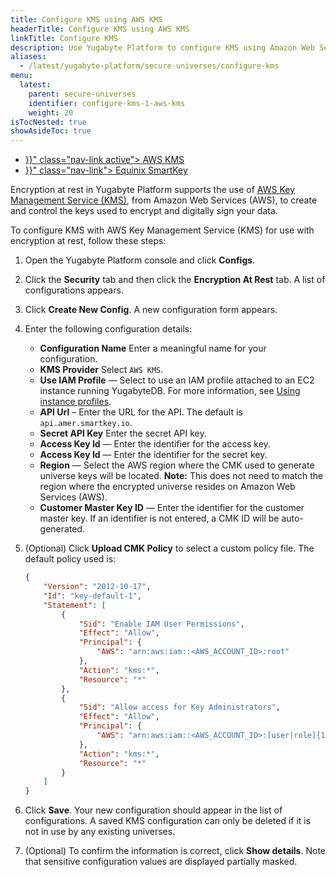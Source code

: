 ```yaml
---
title: Configure KMS using AWS KMS
headerTitle: Configure KMS using AWS KMS
linkTitle: Configure KMS
description: Use Yugabyte Platform to configure KMS using Amazon Web Services (AWS) KMS.
aliases:
  - /latest/yugabyte-platform/secure-universes/configure-kms
menu:
  latest:
    parent: secure-universes
    identifier: configure-kms-1-aws-kms
    weight: 20
isTocNested: true
showAsideToc: true
---
```


<ul class="nav nav-tabs-alt nav-tabs-yb">

  <li >
    <a href="{{< relref "./aws-kms.md" >}}" class="nav-link active">
      <i class="icon-postgres" aria-hidden="true"></i>
      AWS KMS
    </a>
  </li>

  <li >
    <a href="{{< relref "./equinix-smartkey.md" >}}" class="nav-link">
      <i class="icon-cassandra" aria-hidden="true"></i>
      Equinix SmartKey
    </a>
  </li>

</ul>

Encryption at rest in Yugabyte Platform supports the use of [AWS Key Management Service (KMS)](https://aws.amazon.com/kms/), from Amazon Web Services (AWS), to create and control the keys used to encrypt and digitally sign your data.

To configure KMS with AWS Key Management Service (KMS) for use with encryption at rest, follow these steps:

1. Open the Yugabyte Platform console and click **Configs**.
2. Click the **Security** tab and then click the **Encryption At Rest** tab. A list of configurations appears.
3. Click **Create New Config**. A new configuration form appears.
4. Enter the following configuration details:

    - **Configuration Name** Enter a meaningful name for your configuration.
    - **KMS Provider** Select `AWS KMS`.
    - **Use IAM Profile** — Select to use an IAM profile attached to an EC2 instance running YugabyteDB. For more information, see [Using instance profiles](https://docs.aws.amazon.com/IAM/latest/UserGuide/id_roles_use_switch-role-ec2_instance-profiles.html).
    - **API Url** – Enter the URL for the API. The default is `api.amer.smartkey.io`.
    - **Secret API Key** Enter the secret API key.
    - **Access Key Id** — Enter the identifier for the access key.
    - **Access Key Id** — Enter the identifier for the secret key.
    - **Region** — Select the AWS region where the CMK used to generate universe keys will be located. **Note:** This does not need to match the region where the encrypted universe resides on Amazon Web Services (AWS).
    - **Customer Master Key ID** — Enter the identifier for the customer master key. If an identifier is not entered, a CMK ID will be auto-generated.

5. (Optional) Click **Upload CMK Policy** to select a custom policy file. The default policy used is:

    ```json
    {
        "Version": "2012-10-17",
        "Id": "key-default-1",
        "Statement": [
            {
                "Sid": "Enable IAM User Permissions",
                "Effect": "Allow",
                "Principal": {
                    "AWS": "arn:aws:iam::<AWS_ACCOUNT_ID>:root"
                },
                "Action": "kms:*",
                "Resource": "*"
            },
            {
                "Sid": "Allow access for Key Administrators",
                "Effect": "Allow",
                "Principal": {
                    "AWS": "arn:aws:iam::<AWS_ACCOUNT_ID>:[user|role]{1}/[<USER_NAME>|<ROLE_NAME>]{1}"
                },
                "Action": "kms:*",
                "Resource": "*"
            }
        ]
    }

    ```

6. Click **Save**. Your new configuration should appear in the list of configurations. A saved KMS configuration can only be deleted if it is not in use by any existing universes.

7. (Optional) To confirm the information is correct, click **Show details**. Note that sensitive configuration values are displayed partially masked.